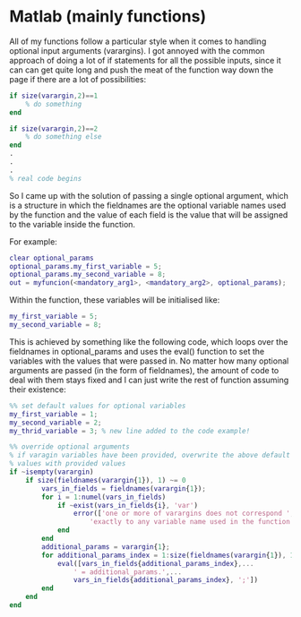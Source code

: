 # Matlab (mainly functions)

All of my functions follow a particular style when it comes to handling
optional input arguments (varargins). I got annoyed with the common approach
of doing a lot of if statements for all the possible inputs, since it can can
get quite long and push the meat of the function way down the page if there are
a lot of possibilities:
``` matlab
if size(varargin,2)==1
    % do something
end

if size(varargin,2)==2
    % do something else
end
.
.
.
% real code begins 
```

So I came up with the solution of passing a single optional argument, which is
a structure in which the fieldnames are the optional variable names used by the
function and the value of each field is the value that will be assigned to the
variable inside the function.

For example: 
``` matlab
clear optional_params
optional_params.my_first_variable = 5;
optional_params.my_second_variable = 8;
out = myfuncion(<mandatory_arg1>, <mandatory_arg2>, optional_params);
```

Within the function, these variables will be initialised like:
``` matlab
my_first_variable = 5;
my_second_variable = 8;
```

This is achieved by something like the following code, which loops over the
fieldnames in optional_params and uses the eval() function to set the variables
with the values that were passed in. No matter how many optional arguments are
passed (in the form of fieldnames), the amount of code to deal with them stays
fixed and I can just write the rest of function assuming their existence:
``` matlab
%% set default values for optional variables
my_first_variable = 1;
my_second_variable = 2;
my_thrid_variable = 3; % new line added to the code example!

%% override optional arguments
% if varagin variables have been provided, overwrite the above default
% values with provided values
if ~isempty(varargin)
    if size(fieldnames(varargin{1}), 1) ~= 0
        vars_in_fields = fieldnames(varargin{1});
        for i = 1:numel(vars_in_fields)
            if ~exist(vars_in_fields{i}, 'var')
                error(['one or more of varargins does not correspond ',...
                    'exactly to any variable name used in the function'])
            end
        end
        additional_params = varargin{1};
        for additional_params_index = 1:size(fieldnames(varargin{1}), 1)
            eval([vars_in_fields{additional_params_index},...
                ' = additional_params.',...
                vars_in_fields{additional_params_index}, ';'])
        end
    end
end
```

